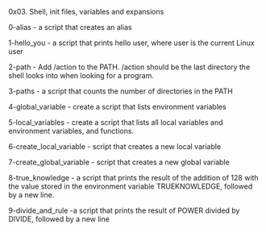 0x03. Shell, init files, variables and expansions

0-alias - a script that creates an alias

1-hello_you - a script that prints hello user, where user is the current Linux user

2-path - Add /action to the PATH. /action should be the last directory the shell looks into when looking for a program.

3-paths - a script that counts the number of directories in the PATH

4-global_variable - create a script that lists environment variables


5-local_variables - create a script that lists all local variables and environment variables, and functions.

6-create_local_variable -  script that creates a new local variable

7-create_global_variable - script that creates a new global variable

8-true_knowledge - a script that prints the result of the addition of 128 with the value stored in the environment variable TRUEKNOWLEDGE, followed by a new line.

9-divide_and_rule -a script that prints the result of POWER divided by DIVIDE, followed by a new line
